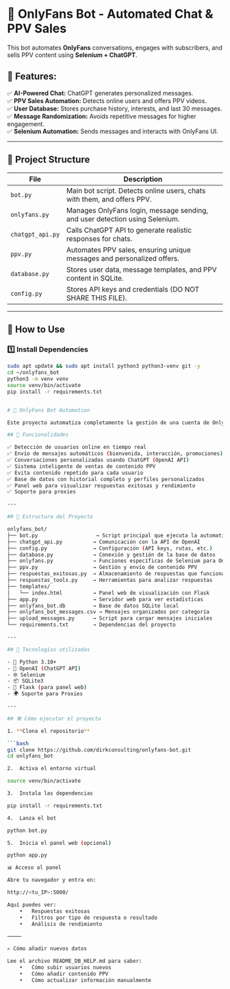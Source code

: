 # 🤖 OnlyFans Bot - Automated Chat & PPV Sales

This bot automates **OnlyFans** conversations, engages with subscribers, and sells PPV content using **Selenium + ChatGPT**.

## 🌟 Features:
✅ **AI-Powered Chat:** ChatGPT generates personalized messages.  
✅ **PPV Sales Automation:** Detects online users and offers PPV videos.  
✅ **User Database:** Stores purchase history, interests, and last 30 messages.  
✅ **Message Randomization:** Avoids repetitive messages for higher engagement.  
✅ **Selenium Automation:** Sends messages and interacts with OnlyFans UI.  

---

## 📂 Project Structure

| File | Description |
|------|------------|
| `bot.py` | Main bot script. Detects online users, chats with them, and offers PPV. |
| `onlyfans.py` | Manages OnlyFans login, message sending, and user detection using Selenium. |
| `chatgpt_api.py` | Calls ChatGPT API to generate realistic responses for chats. |
| `ppv.py` | Automates PPV sales, ensuring unique messages and personalized offers. |
| `database.py` | Stores user data, message templates, and PPV content in SQLite. |
| `config.py` | Stores API keys and credentials (DO NOT SHARE THIS FILE). |

---

## 🚀 How to Use

### **1️⃣ Install Dependencies**
```bash
sudo apt update && sudo apt install python3 python3-venv git -y
cd ~/onlyfans_bot
python3 -m venv venv
source venv/bin/activate
pip install -r requirements.txt


# 🤖 OnlyFans Bot Automation

Este proyecto automatiza completamente la gestión de una cuenta de OnlyFans, incluyendo interacciones con los suscriptores, ventas de contenido PPV personalizado, seguimiento de usuarios y respuestas generadas por inteligencia artificial.

## 🚀 Funcionalidades

✅ Detección de usuarios online en tiempo real  
✅ Envío de mensajes automáticos (bienvenida, interacción, promociones)  
✅ Conversaciones personalizadas usando ChatGPT (OpenAI API)  
✅ Sistema inteligente de ventas de contenido PPV  
✅ Evita contenido repetido para cada usuario  
✅ Base de datos con historial completo y perfiles personalizados  
✅ Panel web para visualizar respuestas exitosas y rendimiento  
✅ Soporte para proxies

---

## 📁 Estructura del Proyecto

onlyfans_bot/
├── bot.py                   → Script principal que ejecuta la automatización
├── chatgpt_api.py          → Comunicación con la API de OpenAI
├── config.py               → Configuración (API keys, rutas, etc.)
├── database.py             → Conexión y gestión de la base de datos
├── onlyfans.py             → Funciones específicas de Selenium para OnlyFans
├── ppv.py                  → Gestión y envío de contenido PPV
├── respuestas_exitosas.py  → Almacenamiento de respuestas que funcionaron
├── respuestas_tools.py     → Herramientas para analizar respuestas
├── templates/
│   └── index.html          → Panel web de visualización con Flask
├── app.py                  → Servidor web para ver estadísticas
├── onlyfans_bot.db         → Base de datos SQLite local
├── onlyfans_bot_messages.csv → Mensajes organizados por categoría
├── upload_messages.py      → Script para cargar mensajes iniciales
└── requirements.txt        → Dependencias del proyecto

---

## 🧠 Tecnologías utilizadas

- 🐍 Python 3.10+
- 💬 OpenAI (ChatGPT API)
- 🌐 Selenium
- 📦 SQLite3
- 🔐 Flask (para panel web)
- 🌍 Soporte para Proxies

---

## 🛠️ Cómo ejecutar el proyecto

1. **Clona el repositorio**

```bash
git clone https://github.com/dirkconsulting/onlyfans-bot.git
cd onlyfans_bot

2.	Activa el entorno virtual

source venv/bin/activate

3.	Instala las dependencias

pip install -r requirements.txt

4.	Lanza el bot

python bot.py

5. 	Inicia el panel web (opcional)

python app.py

📊 Acceso al panel

Abre tu navegador y entra en:

http://<tu_IP>:5000/

Aquí puedes ver:
	•	Respuestas exitosas
	•	Filtros por tipo de respuesta o resultado
	•	Análisis de rendimiento

⸻

✍️ Cómo añadir nuevos datos

Lee el archivo README_DB_HELP.md para saber:
	•	Cómo subir usuarios nuevos
	•	Cómo añadir contenido PPV
	•	Cómo actualizar información manualmente
